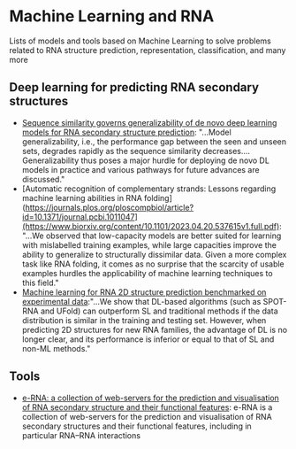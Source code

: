 # Machine Learning and RNA
Lists of models and tools based on Machine Learning to solve problems related to RNA structure prediction, representation, classification, and many more

## Deep learning for predicting RNA secondary structures
- [Sequence similarity governs generalizability of de novo deep learning models for RNA secondary structure prediction](https://journals.plos.org/ploscompbiol/article?id=10.1371/journal.pcbi.1011047): "...Model generalizability, i.e., the performance gap between the seen and unseen sets, degrades rapidly as the sequence similarity decreases....  Generalizability thus poses a major hurdle for deploying de novo DL models in practice and various pathways for future advances are discussed."
- [Automatic recognition of complementary strands: Lessons regarding machine learning abilities in RNA folding](https://journals.plos.org/ploscompbiol/article?id=10.1371/journal.pcbi.1011047](https://www.biorxiv.org/content/10.1101/2023.04.20.537615v1.full.pdf): "...We observed that low-capacity models are better suited for learning with mislabelled training examples, while large capacities improve the ability to generalize to structurally dissimilar data. Given a more complex task like RNA folding, it comes as no surprise that the scarcity of usable examples hurdles the applicability of machine learning techniques to this field."
- [Machine learning for RNA 2D structure prediction benchmarked on experimental data](https://academic.oup.com/bib/advance-article/doi/10.1093/bib/bbad153/7140288):"...We show that DL-based algorithms (such as SPOT-RNA and UFold) can outperform SL and traditional methods if the data distribution is similar in the training and testing set. However, when predicting 2D structures for new RNA families, the advantage of DL is no longer clear, and its performance is inferior or equal to that of SL and non-ML methods."


## Tools 
- [e-RNA: a collection of web-servers for the prediction and visualisation of RNA secondary structure and their functional features](https://academic.oup.com/nar/advance-article/doi/10.1093/nar/gkad296/7143234): e-RNA is a collection of web-servers for the prediction and visualisation of RNA secondary structures and their functional features, including in particular RNA–RNA interactions
